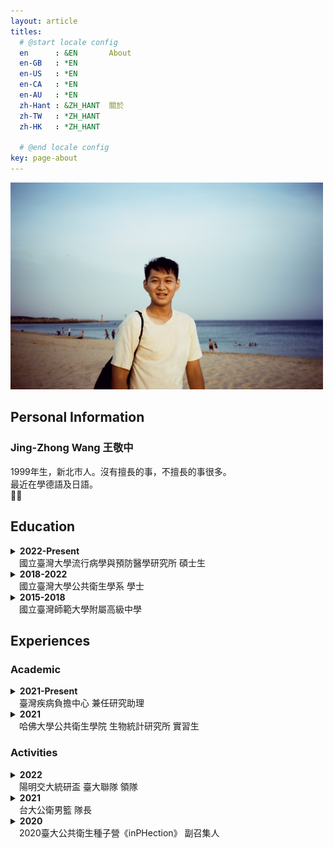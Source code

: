```yaml
---
layout: article
titles:
  # @start locale config
  en      : &EN       About
  en-GB   : *EN
  en-US   : *EN
  en-CA   : *EN
  en-AU   : *EN
  zh-Hant : &ZH_HANT  關於
  zh-TW   : *ZH_HANT
  zh-HK   : *ZH_HANT
 
  # @end locale config
key: page-about
---
```


<img src="IMG_5834.JPG" alt="Profile Picture" width="500"/>

## Personal Information
### Jing-Zhong Wang 王敬中
1999年生，新北市人。沒有擅長的事，不擅長的事很多。  
最近在學德語及日語。  
:basketball::volleyball:

## Education
<details>
  <summary><b>2022-Present</b><br>&emsp;國立臺灣大學流行病學與預防醫學研究所 碩士生</summary>
    <p>
    &emsp;主修生物醫學統計與資料科學<br>
    &emsp;Master student of Biostatistics and Health Data Science<br>
    &emsp;&emsp;<i>Institute of Epidemiology and Prevent Medicine<br>
    &emsp;&emsp;National Taiwan University</i>
    </p>
</details>
<details>
  <summary><b>2018-2022</b><br>&emsp;國立臺灣大學公共衛生學系 學士</summary>
    <p>
    &emsp;主修生物統計與健康資訊<br>
    &emsp;Bachelor of Science in Public Health<br>
    &emsp;Specialized in Biostatistics and Health Data<br>
    &emsp;&emsp;<i>National Taiwan University</i>
    <ul>
    <li>生物統計學程  Biological Statistics Program</li>
    <li>傳染病學程 (主修流行病學) Infectious Diseases Program (Specialized in Epidemiology)</li>
    <li>健康大數據學程 Big Data in Health Program</li>
    </ul>
    </p>
</details>
<details>
  <summary><b>2015-2018</b><br>&emsp;國立臺灣師範大學附屬高級中學</summary>
    <p>
    &emsp;High School Diploma<br>
    &emsp;&emsp;<i>The Affiliated Senior High School of National Taiwan Normal University</i>
    </p>
</details>

## Experiences

### Academic
<details>
  <summary><b>2021-Present</b><br>&emsp;臺灣疾病負擔中心 兼任研究助理
  </summary>
    <p>
    &emsp;Learn on:
    <ul>
    <li> Disease burden
    <li> Data visualization using <i>R Shiny</i> and related packages
    <li> Disease burden research using <i>SAS</i> and <i>NHIRD</i>
    </ul>
    </p>
</details>

<details>
  <summary><b>2021</b><br>&emsp;哈佛大學公共衛生學院 生物統計研究所 實習生
  </summary>
    <p>
    &emsp;（大四上必修 公共衛生實習）<br>
    &emsp;Work on Mediation analysis in high dimensional data
  </p>
</details>

### Activities
<details>
  <summary><b>2022</b><br>&emsp;陽明交大統研盃 臺大聯隊 領隊
  </summary>
    <p>
    &emsp;排球 亞軍 
    </p>
</details>

<details>
  <summary><b>2021</b><br>&emsp;台大公衛男籃 隊長
  </summary>
    <p>
    &emsp;2021 公衛盃 亞軍 
    </p>
</details>

<details>
  <summary><b>2020</b><br>&emsp;2020臺大公共衛生種子營《inPHection》 副召集人
  </summary>
    <p>
    </p>
</details>


